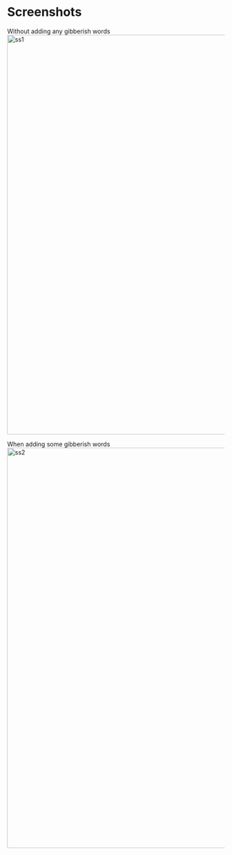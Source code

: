 # Screenshots

Without adding any gibberish words
<img width="924" alt="ss1" src="https://user-images.githubusercontent.com/87592228/149314200-9d5d8e65-9515-4514-ab69-f30a0574437a.PNG">


When adding some gibberish words
<img width="926" alt="ss2" src="https://user-images.githubusercontent.com/87592228/149314584-c5509446-302d-4d89-8302-ddd567e16b63.PNG">
